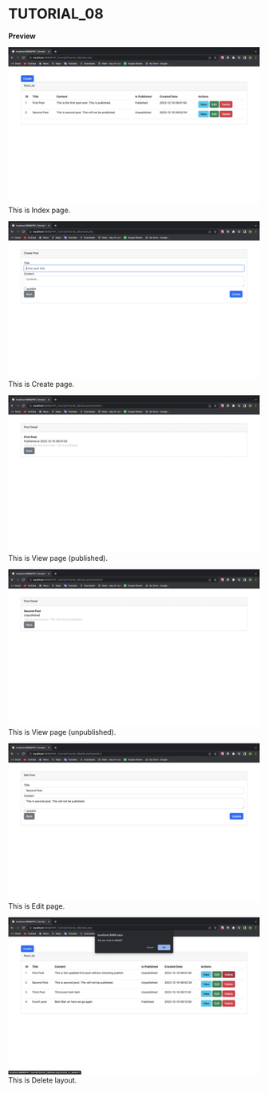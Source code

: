 # TUTORIAL_08

<b>Preview</b>

<img src="readme_img/index.png"><caption>This is Index page.</caption>

<img src="readme_img/create.png"><caption>This is Create page.</caption>

<img src="readme_img/view.png"><caption>This is View page (published).</caption>

<img src="readme_img/view(unpublished).png"><caption>This is View page (unpublished).</caption>

<img src="readme_img/edit.png"><caption>This is Edit page.</caption>

<img src="readme_img/delete.png"><caption>This is Delete layout.</caption>



